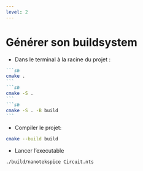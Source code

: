 ```yaml
---
level: 2
---
```


# Générer son buildsystem
<v-clicks>

* Dans le terminal à la racine du projet :
````md magic-move
```sh
cmake .
```
```sh
cmake -S .
```
```sh
cmake -S . -B build
```
````
* Compiler le projet:
```sh
cmake --build build
```

* Lancer l’executable
```sh
./build/nanotekspice Circuit.nts
```
</v-clicks>